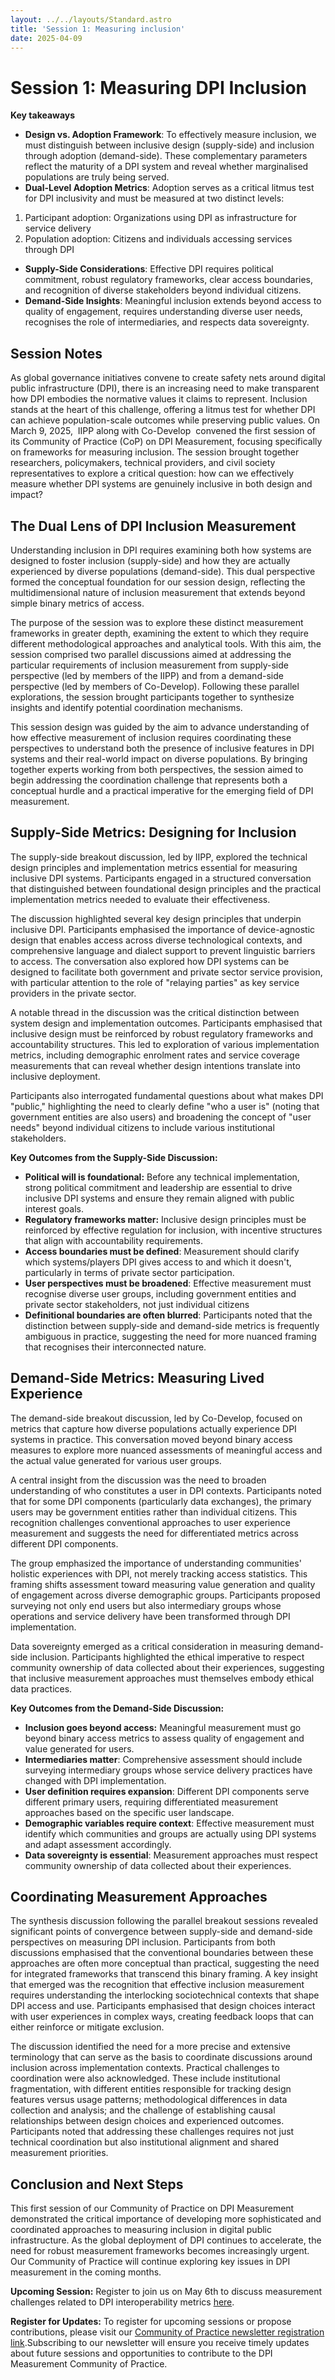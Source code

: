 ```yaml
---
layout: ../../layouts/Standard.astro
title: 'Session 1: Measuring inclusion'
date: 2025-04-09
---
```


# Session 1: Measuring DPI Inclusion


**Key takeaways**

- **Design vs. Adoption Framework**: To effectively measure inclusion, we must distinguish between inclusive design (supply-side) and inclusion through adoption (demand-side). These complementary parameters reflect the maturity of a DPI system and reveal whether marginalised populations are truly being served.
- **Dual-Level Adoption Metrics**: Adoption serves as a critical litmus test for DPI inclusivity and must be measured at two distinct levels:

1. Participant adoption: Organizations using DPI as infrastructure for service delivery
2. Population adoption: Citizens and individuals accessing services through DPI

- **Supply-Side Considerations**: Effective DPI requires political commitment, robust regulatory frameworks, clear access boundaries, and recognition of diverse stakeholders beyond individual citizens.
- **Demand-Side Insights**: Meaningful inclusion extends beyond access to quality of engagement, requires understanding diverse user needs, recognises the role of intermediaries, and respects data sovereignty.

## Session Notes

As global governance initiatives convene to create safety nets around digital public infrastructure (DPI), there is an increasing need to make transparent how DPI embodies the normative values it claims to represent. Inclusion stands at the heart of this challenge, offering a litmus test for whether DPI can achieve population-scale outcomes while preserving public values. On March 9, 2025,  IIPP along with Co-Develop  convened the first session of its Community of Practice (CoP) on DPI Measurement, focusing specifically on frameworks for measuring inclusion. The session brought together researchers, policymakers, technical providers, and civil society representatives to explore a critical question: how can we effectively measure whether DPI systems are genuinely inclusive in both design and impact?

## The Dual Lens of DPI Inclusion Measurement

Understanding inclusion in DPI requires examining both how systems are designed to foster inclusion (supply-side) and how they are actually experienced by diverse populations (demand-side). This dual perspective formed the conceptual foundation for our session design, reflecting the multidimensional nature of inclusion measurement that extends beyond simple binary metrics of access.

The purpose of the session was to explore these distinct measurement frameworks in greater depth, examining the extent to which they require different methodological approaches and analytical tools. With this aim, the session comprised two parallel discussions aimed at addressing the particular requirements of inclusion measurement from supply-side perspective (led by members of the IIPP) and from a demand-side perspective (led by members of Co-Develop). Following these parallel explorations, the session brought participants together to synthesize insights and identify potential coordination mechanisms.

This session design was guided by the aim to advance understanding of how effective measurement of inclusion requires coordinating these perspectives to understand both the presence of inclusive features in DPI systems and their real-world impact on diverse populations. By bringing together experts working from both perspectives, the session aimed to begin addressing the coordination challenge that represents both a conceptual hurdle and a practical imperative for the emerging field of DPI measurement.

## Supply-Side Metrics: Designing for Inclusion

The supply-side breakout discussion, led by IIPP, explored the technical design principles and implementation metrics essential for measuring inclusive DPI systems. Participants engaged in a structured conversation that distinguished between foundational design principles and the practical implementation metrics needed to evaluate their effectiveness.

The discussion highlighted several key design principles that underpin inclusive DPI. Participants emphasised the importance of device-agnostic design that enables access across diverse technological contexts, and comprehensive language and dialect support to prevent linguistic barriers to access. The conversation also explored how DPI systems can be designed to facilitate both government and private sector service provision, with particular attention to the role of "relaying parties" as key service providers in the private sector.

A notable thread in the discussion was the critical distinction between system design and implementation outcomes. Participants emphasised that inclusive design must be reinforced by robust regulatory frameworks and accountability structures. This led to exploration of various implementation metrics, including demographic enrolment rates and service coverage measurements that can reveal whether design intentions translate into inclusive deployment.

Participants also interrogated fundamental questions about what makes DPI "public," highlighting the need to clearly define "who a user is" (noting that government entities are also users) and broadening the concept of "user needs" beyond individual citizens to include various institutional stakeholders.

**Key Outcomes from the Supply-Side Discussion:**

- **Political will is foundational:** Before any technical implementation, strong political commitment and leadership are essential to drive inclusive DPI systems and ensure they remain aligned with public interest goals.
- **Regulatory frameworks matter:** Inclusive design principles must be reinforced by effective regulation for inclusion, with incentive structures that align with accountability requirements.
- **Access boundaries must be defined**: Measurement should clarify which systems/players DPI gives access to and which it doesn't, particularly in terms of private sector participation.
- **User perspectives must be broadened**: Effective measurement must recognise diverse user groups, including government entities and private sector stakeholders, not just individual citizens
- **Definitional boundaries are often blurred**: Participants noted that the distinction between supply-side and demand-side metrics is frequently ambiguous in practice, suggesting the need for more nuanced framing that recognises their interconnected nature.

## Demand-Side Metrics: Measuring Lived Experience

The demand-side breakout discussion, led by Co-Develop, focused on metrics that capture how diverse populations actually experience DPI systems in practice. This conversation moved beyond binary access measures to explore more nuanced assessments of meaningful access and the actual value generated for various user groups.

A central insight from the discussion was the need to broaden understanding of who constitutes a user in DPI contexts. Participants noted that for some DPI components (particularly data exchanges), the primary users may be government entities rather than individual citizens. This recognition challenges conventional approaches to user experience measurement and suggests the need for differentiated metrics across different DPI components.

The group emphasized the importance of understanding communities' holistic experiences with DPI, not merely tracking access statistics. This framing shifts assessment toward measuring value generation and quality of engagement across diverse demographic groups. Participants proposed surveying not only end users but also intermediary groups whose operations and service delivery have been transformed through DPI implementation.

Data sovereignty emerged as a critical consideration in measuring demand-side inclusion. Participants highlighted the ethical imperative to respect community ownership of data collected about their experiences, suggesting that inclusive measurement approaches must themselves embody ethical data practices.

**Key Outcomes from the Demand-Side Discussion:**

- **Inclusion goes beyond access:** Meaningful measurement must go beyond binary access metrics to assess quality of engagement and value generated for users.
- **Intermediaries matter**: Comprehensive assessment should include surveying intermediary groups whose service delivery practices have changed with DPI implementation.
- **User definition requires expansion**: Different DPI components serve different primary users, requiring differentiated measurement approaches based on the specific user landscape.
- **Demographic variables require context**: Effective measurement must identify which communities and groups are actually using DPI systems and adapt assessment accordingly.
- **Data sovereignty is essential**: Measurement approaches must respect community ownership of data collected about their experiences.

## Coordinating Measurement Approaches

The synthesis discussion following the parallel breakout sessions revealed significant points of convergence between supply-side and demand-side perspectives on measuring DPI inclusion. Participants from both discussions emphasised that the conventional boundaries between these approaches are often more conceptual than practical, suggesting the need for integrated frameworks that transcend this binary framing. A key insight that emerged was the recognition that effective inclusion measurement requires understanding the interlocking sociotechnical contexts that shape DPI access and use. Participants emphasised that design choices interact with user experiences in complex ways, creating feedback loops that can either reinforce or mitigate exclusion.

The discussion identified the need for a more precise and extensive terminology that can serve as the basis to coordinate discussions around inclusion across implementation contexts. Practical challenges to coordination were also acknowledged. These include institutional fragmentation, with different entities responsible for tracking design features versus usage patterns; methodological differences in data collection and analysis; and the challenge of establishing causal relationships between design choices and experienced outcomes. Participants noted that addressing these challenges requires not just technical coordination but also institutional alignment and shared measurement priorities.

## Conclusion and Next Steps

This first session of our Community of Practice on DPI Measurement demonstrated the critical importance of developing more sophisticated and coordinated approaches to measuring inclusion in digital public infrastructure. As the global deployment of DPI continues to accelerate, the need for robust measurement frameworks becomes increasingly urgent. Our Community of Practice will continue exploring key issues in DPI measurement in the coming months.

**Upcoming Session:** Register to join us on May 6th to discuss measurement challenges related to DPI interoperability metrics [here](https://docs.google.com/forms/d/1MNa55sXG1KZWgGQlwSxXhIWo0FhgloFmbPBHDqgJmic/edit).

**Register for Updates:** To register for upcoming sessions or propose contributions, please visit our [Community of Practice newsletter registration link](https://forms.gle/dhoXGR9M6fVAoDKt7).Subscribing to our newsletter will ensure you receive timely updates about future sessions and opportunities to contribute to the DPI Measurement Community of Practice.